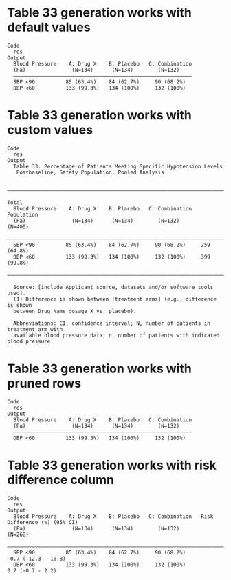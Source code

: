 # Table 33 generation works with default values

    Code
      res
    Output
      Blood Pressure    A: Drug X    B: Placebo   C: Combination
      (Pa)               (N=134)      (N=134)        (N=132)    
      ——————————————————————————————————————————————————————————
      SBP <90          85 (63.4%)    84 (62.7%)     90 (68.2%)  
      DBP <60          133 (99.3%)   134 (100%)     132 (100%)  

# Table 33 generation works with custom values

    Code
      res
    Output
      Table 33. Percentage of Patients Meeting Specific Hypotension Levels
       Postbaseline, Safety Population, Pooled Analysis
      
      ————————————————————————————————————————————————————————————————————————
                                                                      Total   
      Blood Pressure    A: Drug X    B: Placebo   C: Combination   Population 
      (Pa)               (N=134)      (N=134)        (N=132)         (N=400)  
      ————————————————————————————————————————————————————————————————————————
      SBP <90          85 (63.4%)    84 (62.7%)     90 (68.2%)     259 (64.8%)
      DBP <60          133 (99.3%)   134 (100%)     132 (100%)     399 (99.8%)
      ————————————————————————————————————————————————————————————————————————
      
      Source: [include Applicant source, datasets and/or software tools used].
      (1) Difference is shown between [treatment arms] (e.g., difference is shown
      between Drug Name dosage X vs. placebo).
      
      Abbreviations: CI, confidence interval; N, number of patients in treatment arm with
      available blood pressure data; n, number of patients with indicated blood pressure

# Table 33 generation works with pruned rows

    Code
      res
    Output
      Blood Pressure    A: Drug X    B: Placebo   C: Combination
      (Pa)               (N=134)      (N=134)        (N=132)    
      ——————————————————————————————————————————————————————————
      DBP <60          133 (99.3%)   134 (100%)     132 (100%)  

# Table 33 generation works with risk difference column

    Code
      res
    Output
      Blood Pressure    A: Drug X    B: Placebo   C: Combination   Risk Difference (%) (95% CI)
      (Pa)               (N=134)      (N=134)        (N=132)                 (N=268)           
      —————————————————————————————————————————————————————————————————————————————————————————
      SBP <90          85 (63.4%)    84 (62.7%)     90 (68.2%)         -0.7 (-12.3 - 10.8)     
      DBP <60          133 (99.3%)   134 (100%)     132 (100%)           0.7 (-0.7 - 2.2)      

